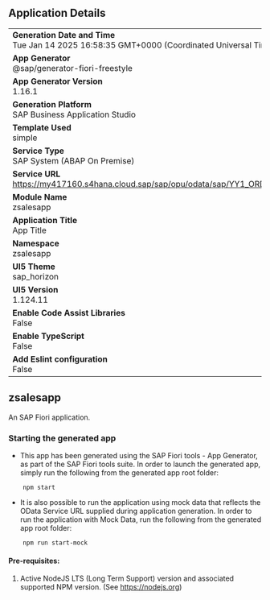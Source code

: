 ## Application Details
|               |
| ------------- |
|**Generation Date and Time**<br>Tue Jan 14 2025 16:58:35 GMT+0000 (Coordinated Universal Time)|
|**App Generator**<br>@sap/generator-fiori-freestyle|
|**App Generator Version**<br>1.16.1|
|**Generation Platform**<br>SAP Business Application Studio|
|**Template Used**<br>simple|
|**Service Type**<br>SAP System (ABAP On Premise)|
|**Service URL**<br>https://my417160.s4hana.cloud.sap/sap/opu/odata/sap/YY1_ORDERITEMCREATION_CDS|
|**Module Name**<br>zsalesapp|
|**Application Title**<br>App Title|
|**Namespace**<br>zsalesapp|
|**UI5 Theme**<br>sap_horizon|
|**UI5 Version**<br>1.124.11|
|**Enable Code Assist Libraries**<br>False|
|**Enable TypeScript**<br>False|
|**Add Eslint configuration**<br>False|

## zsalesapp

An SAP Fiori application.

### Starting the generated app

-   This app has been generated using the SAP Fiori tools - App Generator, as part of the SAP Fiori tools suite.  In order to launch the generated app, simply run the following from the generated app root folder:

```
    npm start
```

- It is also possible to run the application using mock data that reflects the OData Service URL supplied during application generation.  In order to run the application with Mock Data, run the following from the generated app root folder:

```
    npm run start-mock
```

#### Pre-requisites:

1. Active NodeJS LTS (Long Term Support) version and associated supported NPM version.  (See https://nodejs.org)


